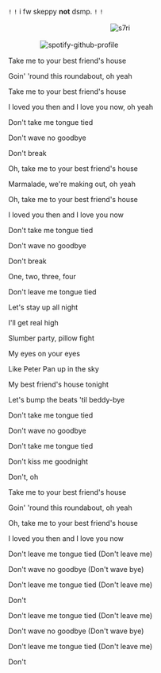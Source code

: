 `!` `!` i fw skeppy **not** dsmp. `!` `!`

ㅤㅤㅤㅤㅤㅤㅤㅤㅤㅤㅤㅤㅤㅤㅤㅤ<img src="https://komarev.com/ghpvc/?username=s7ri&label=✧&color=000000&style=flat" alt="s7ri" />

ㅤㅤㅤㅤㅤ![spotify-github-profile](https://spotify-github-profile.kittinanx.com/api/view?uid=314xywmy3fz5mnbhz4bpwdjbapfe&cover_image=true&theme=novatorem&show_offline=false&background_color=121212&interchange=false&bar_color=2c8785&bar_color_cover=true)

Take me to your best friend's house

Goin' 'round this roundabout, oh yeah

Take me to your best friend's house

I loved you then and I love you now, oh yeah

Don't take me tongue tied

Don't wave no goodbye

Don't break

Oh, take me to your best friend's house

Marmalade, we're making out, oh yeah

Oh, take me to your best friend's house

I loved you then and I love you now

Don't take me tongue tied

Don't wave no goodbye

Don't break

One, two, three, four

Don't leave me tongue tied

Let's stay up all night

I'll get real high

Slumber party, pillow fight

My eyes on your eyes

Like Peter Pan up in the sky

My best friend's house tonight

Let's bump the beats 'til beddy-bye

Don't take me tongue tied

Don't wave no goodbye

Don't take me tongue tied

Don't kiss me goodnight

Don't, oh

Take me to your best friend's house

Goin' 'round this roundabout, oh yeah

Oh, take me to your best friend's house

I loved you then and I love you now

Don't leave me tongue tied (Don't leave me)

Don't wave no goodbye (Don't wave bye)

Don't leave me tongue tied (Don't leave me)

Don't

Don't leave me tongue tied (Don't leave me)

Don't wave no goodbye (Don't wave bye)

Don't leave me tongue tied (Don't leave me)

Don't



<!--
**s7ri/s7ri** is a ✨ _special_ ✨ repository because its `README.md` (this file) appears on your GitHub profile.

Here are some ideas to get you started:

- 🔭 I’m currently working on ...
- 🌱 I’m currently learning ...
- 👯 I’m looking to collaborate on ...
- 🤔 I’m looking for help with ...
- 💬 Ask me about ...
- 📫 How to reach me: ...
- 😄 Pronouns: ...
- ⚡ Fun fact: ...
-->
